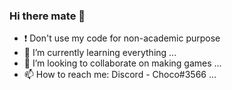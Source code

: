 ### Hi there mate 👋

- ❗ Don't use my code for non-academic purpose
- 🌱 I’m currently learning everything ...
- 👯 I’m looking to collaborate on making games ...
- 📫 How to reach me: Discord - Choco#3566 ...
